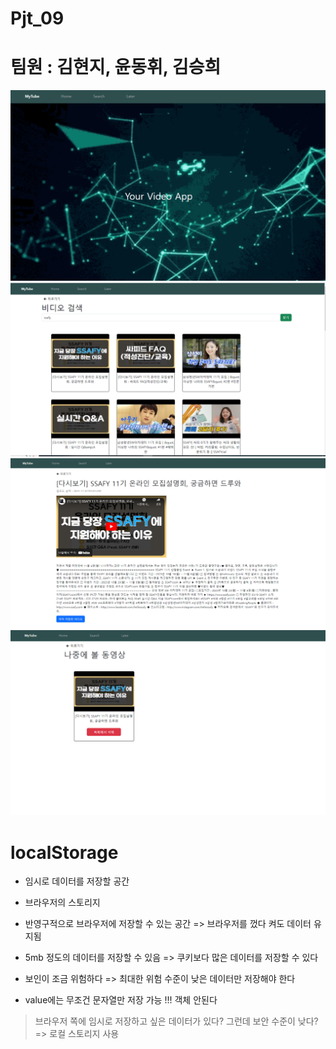 # Pjt_09

# 팀원 : 김현지, 윤동휘, 김승희

<img title="" src="./img/home.png" alt="">

<img title="" src="./img/search.png" alt="">

<img title="" src="./img/detail_inlater.png" alt="">

<img title="" src="./img/later.png" alt="">



# localStorage

- 임시로 데이터를 저장할 공간

- 브라우저의 스토리지

- 반영구적으로 브라우저에 저장할 수 있는 공간
  => 브라우저를 껐다 켜도 데이터 유지됨

- 5mb 정도의 데이터를 저장할 수 있음
  => 쿠키보다 많은 데이터를 저장할 수 있다

- 보인이 조금 위험하다
  => 최대한 위험 수준이 낮은 데이터만 저장해야 한다

- value에는 무조건 문자열만 저장 가능 !!! 객체 안된다

> 브라우저 쪽에 임시로 저장하고 싶은 데이터가 있다?
> 그런데 보안 수준이 낮다?
> => 로컬 스토리지 사용
